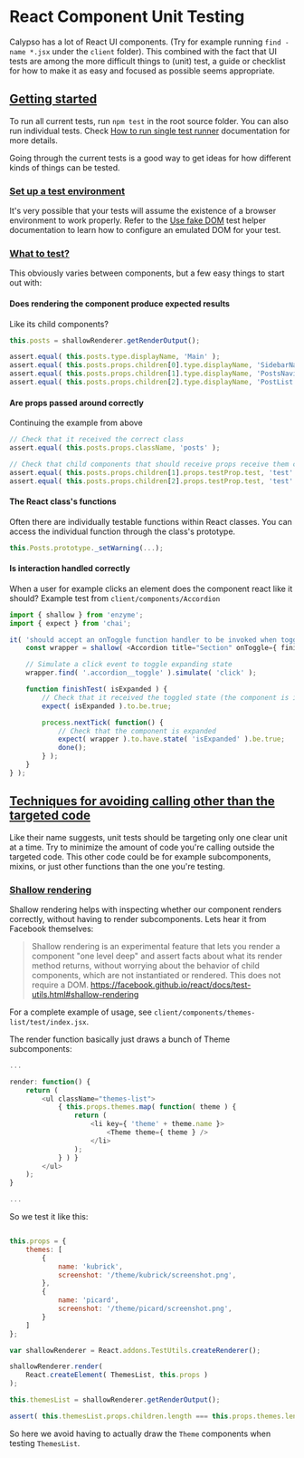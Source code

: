 # React Component Unit Testing

Calypso has a lot of React UI components. (Try for example running `find -name *.jsx` under the `client` folder). This combined with the fact that UI tests are among the more difficult things to (unit) test, a guide or checklist for how to make it as easy and focused as possible seems appropriate.

## [Getting started](#getting-started)

To run all current tests, run `npm test` in the root source folder. You can also run individual tests. Check [How to run single test runner](https://github.com/Automattic/wp-calypso/blob/master/test/README.md#how-to-run-single-test-runner) documentation for more details.

Going through the current tests is a good way to get ideas for how different kinds of things can be tested.

### [Set up a test environment](#setting-up-environment)

It's very possible that your tests will assume the existence of a browser environment to work properly.
Refer to the [Use fake DOM](https://github.com/Automattic/wp-calypso/tree/master/test/test/helpers/use-fake-dom) test helper documentation to learn how to configure an emulated DOM for your test.

### [What to test?](#what-to-test)

This obviously varies between components, but a few easy things to start out with:
#### Does rendering the component produce expected results
Like its child components?

```javascript
this.posts = shallowRenderer.getRenderOutput();

assert.equal( this.posts.type.displayName, 'Main' );
assert.equal( this.posts.props.children[0].type.displayName, 'SidebarNavigation' );
assert.equal( this.posts.props.children[1].type.displayName, 'PostsNavigation' );
assert.equal( this.posts.props.children[2].type.displayName, 'PostList' );
```

#### Are props passed around correctly
Continuing the example from above

```javascript
// Check that it received the correct class
assert.equal( this.posts.props.className, 'posts' );

// Check that child components that should receive props receive them correctly
assert.equal( this.posts.props.children[1].props.testProp.test, 'test' );
assert.equal( this.posts.props.children[2].props.testProp.test, 'test' );
```

#### The React class's functions
Often there are individually testable functions within React classes. You can access the individual function through the class's prototype.

```javascript
this.Posts.prototype._setWarning(...);
```

#### Is interaction handled correctly
When a user for example clicks an element does the component react like it should?
Example test from `client/components/Accordion`

```javascript
import { shallow } from 'enzyme';
import { expect } from 'chai';

it( 'should accept an onToggle function handler to be invoked when toggled', function( done ) {
	const wrapper = shallow( <Accordion title="Section" onToggle={ finishTest }>Content</Accordion> );

	// Simulate a click event to toggle expanding state
	wrapper.find( '.accordion__toggle' ).simulate( 'click' );

	function finishTest( isExpanded ) {
		// Check that it received the toggled state (the component is initially collapsed/not expanded)
		expect( isExpanded ).to.be.true;

		process.nextTick( function() {
			// Check that the component is expanded
			expect( wrapper ).to.have.state( 'isExpanded' ).be.true;
			done();
		} );
	}
} );
```

## [Techniques for avoiding calling other than the targeted code](#techniques-for-avoiding-calling-other-code)
Like their name suggests, unit tests should be targeting only one clear unit at a time. Try to minimize the amount of code you're calling outside the targeted code. This other code could be for example subcomponents, mixins, or just other functions than the one you're testing.

### [Shallow rendering](#shallow-rendering)
Shallow rendering helps with inspecting whether our component renders correctly, without having to render subcomponents. Lets hear it from Facebook themselves:

>Shallow rendering is an experimental feature that lets you render a component "one level deep" and assert facts about what its render method returns, without worrying about the behavior of child components, which are not instantiated or rendered. This does not require a DOM.
https://facebook.github.io/react/docs/test-utils.html#shallow-rendering

For a complete example of usage, see `client/components/themes-list/test/index.jsx`.

The render function basically just draws a bunch of Theme subcomponents:
```javascript
...

render: function() {
	return (
		<ul className="themes-list">
			{ this.props.themes.map( function( theme ) {
				return (
					<li key={ 'theme' + theme.name }>
						<Theme theme={ theme } />
					</li>
				);
			} ) }
		</ul>
	);
}

...

```

So we test it like this:

```javascript

this.props = {
	themes: [
		{
			name: 'kubrick',
			screenshot: '/theme/kubrick/screenshot.png',
		},
		{
			name: 'picard',
			screenshot: '/theme/picard/screenshot.png',
		}
	]
};

var shallowRenderer = React.addons.TestUtils.createRenderer();

shallowRenderer.render(
	React.createElement( ThemesList, this.props )
);

this.themesList = shallowRenderer.getRenderOutput();

assert( this.themesList.props.children.length === this.props.themes.length, 'child count is different from themes count' );

```

So here we avoid having to actually draw the `Theme` components when testing `ThemesList`.
